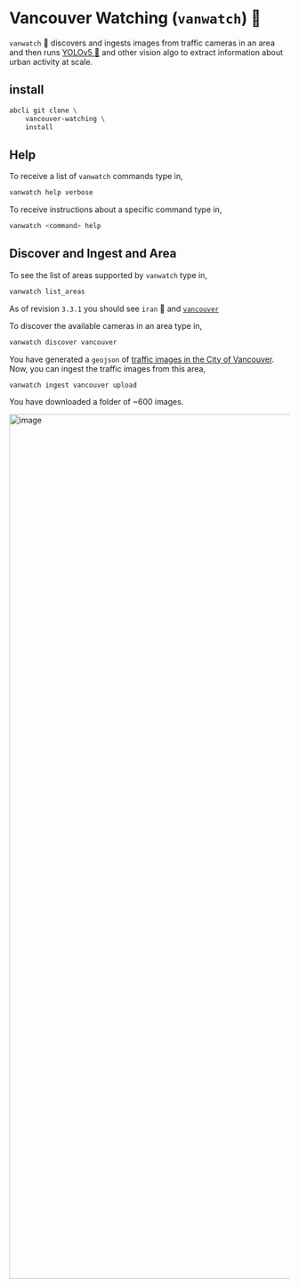 # Vancouver Watching (`vanwatch`) 🌈

`vanwatch` 🌈 discovers and ingests images from traffic cameras in an area and then runs [YOLOv5 🚀](https://github.com/kamangir/yolov5) and other vision algo to extract information about urban activity at scale. 

## install

```bash
abcli git clone \
    vancouver-watching \
    install
```

## Help

To receive a list of `vanwatch` commands type in,

```bash
vanwatch help verbose
```

To receive instructions about a specific command type in,

```bash
vanwatch <command> help
```

## Discover and Ingest and Area

To see the list of areas supported by `vanwatch` type in,

```bash
vanwatch list_areas
```

As of revision `3.3.1` you should see `iran` 🚧 and [`vancouver`](https://opendata.vancouver.ca/explore/dataset/web-cam-url-links/map/)

To discover the available cameras in an area type in,

```bash
vanwatch discover vancouver
```

You have generated a `geojson` of [traffic images in the City of Vancouver](https://github.com/kamangir/Vancouver-Watching/blob/main/data/web_cam_url_links.geojson). Now, you can ingest the traffic images from this area,

```bash
vanwatch ingest vancouver upload
```

You have downloaded a folder of ~600 images.

<img width="1552" alt="image" src="https://user-images.githubusercontent.com/1007567/196573547-b1c71b3b-7fac-4d2c-bba0-a87b063830da.png">
